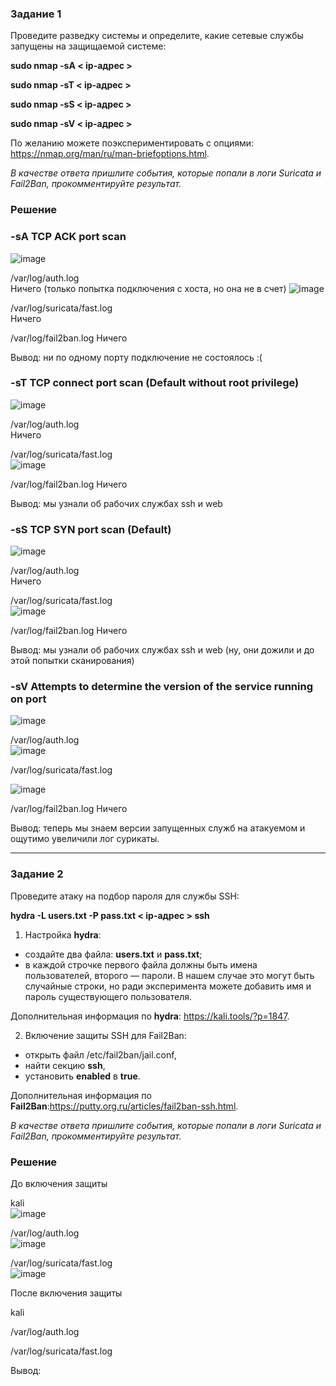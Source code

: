 ### Задание 1

Проведите разведку системы и определите, какие сетевые службы запущены на защищаемой системе:

**sudo nmap -sA < ip-адрес >**

**sudo nmap -sT < ip-адрес >**

**sudo nmap -sS < ip-адрес >**

**sudo nmap -sV < ip-адрес >**

По желанию можете поэкспериментировать с опциями: https://nmap.org/man/ru/man-briefoptions.html.


*В качестве ответа пришлите события, которые попали в логи Suricata и Fail2Ban, прокомментируйте результат.*


### Решение

### -sA	TCP ACK port scan  

![image](https://github.com/user-attachments/assets/37a9c554-0bdf-4d3f-b38c-fecc0b98301b)

 /var/log/auth.log  
Ничего (только попытка подключения с хоста, но она не в счет)
![image](https://github.com/user-attachments/assets/9ec5c0f4-f13e-4f60-8c8e-f7cd56d325c9)

 /var/log/suricata/fast.log  
Ничего

/var/log/fail2ban.log
Ничего

Вывод: ни по одному порту подключение не состоялось :(


### -sT	TCP connect port scan (Default without root privilege)  
![image](https://github.com/user-attachments/assets/0ba8e024-29d4-4069-8836-582068c36f6c)

 /var/log/auth.log  
Ничего

 /var/log/suricata/fast.log  
 ![image](https://github.com/user-attachments/assets/b6e03690-94fd-4273-8e24-ae3394a30cab)

/var/log/fail2ban.log
Ничего

Вывод: мы узнали об рабочих службах ssh и web


### -sS	TCP SYN port scan (Default)  
![image](https://github.com/user-attachments/assets/067cf2b7-a8bd-455f-8825-018c2c68444b)


 /var/log/auth.log  
Ничего

 /var/log/suricata/fast.log  
![image](https://github.com/user-attachments/assets/c075cf66-3e57-470f-b505-4f1a6e4e5283)

/var/log/fail2ban.log
Ничего

Вывод: мы узнали об рабочих службах ssh и web (ну, они дожили и до этой попытки сканирования)

### -sV	Attempts to determine the version of the service running on port
![image](https://github.com/user-attachments/assets/741b1615-a45b-4af6-8bf3-91924bfe3c1e)


 /var/log/auth.log  
![image](https://github.com/user-attachments/assets/4bdc1a09-e7da-4d99-9a2e-56cb2ceaac23)


 /var/log/suricata/fast.log  

![image](https://github.com/user-attachments/assets/88d5e5cb-aea5-4b0b-965c-385104973ec3)

/var/log/fail2ban.log
Ничего

Вывод: теперь мы знаем версии запущенных служб на атакуемом и ощутимо увеличили лог сурикаты.


------

### Задание 2

Проведите атаку на подбор пароля для службы SSH:

**hydra -L users.txt -P pass.txt < ip-адрес > ssh**

1. Настройка **hydra**: 
 
 - создайте два файла: **users.txt** и **pass.txt**;
 - в каждой строчке первого файла должны быть имена пользователей, второго — пароли. В нашем случае это могут быть случайные строки, но ради эксперимента можете добавить имя и пароль существующего пользователя.

Дополнительная информация по **hydra**: https://kali.tools/?p=1847.

2. Включение защиты SSH для Fail2Ban:

-  открыть файл /etc/fail2ban/jail.conf,
-  найти секцию **ssh**,
-  установить **enabled**  в **true**.

Дополнительная информация по **Fail2Ban**:https://putty.org.ru/articles/fail2ban-ssh.html.



*В качестве ответа пришлите события, которые попали в логи Suricata и Fail2Ban, прокомментируйте результат.*

### Решение

До включения защиты  

kali  
![image](https://github.com/user-attachments/assets/46e847ee-e386-47ea-a2ee-9fe32ee992a0)

 /var/log/auth.log  
![image](https://github.com/user-attachments/assets/e6501b3b-82dd-4dbc-b5d7-ad0bde2d8988)

 
 /var/log/suricata/fast.log  
![image](https://github.com/user-attachments/assets/f6e5358e-ca77-4840-8d5e-da060da4ad58)


После включения защиты

kali  

 /var/log/auth.log  

 
 /var/log/suricata/fast.log  


Вывод:



